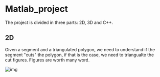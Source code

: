 # Matlab_project

The project is divided in three parts: 2D, 3D and C++. 

## 2D

Given a segment and a triangulated polygon, we need to understand if the segment "cuts" the polygon, if that is the case, we need to triangualte the cut figures. Figures are worth many word.

![img](https://i.imgur.com/ffmdsdf.png)
